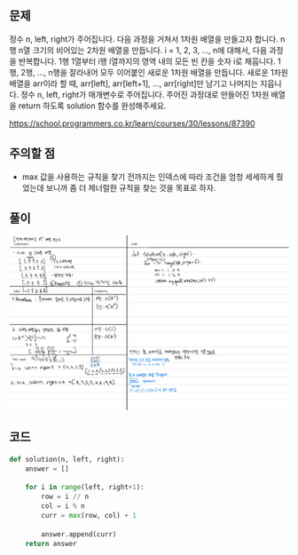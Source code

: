 ## 문제
정수 n, left, right가 주어집니다. 다음 과정을 거쳐서 1차원 배열을 만들고자 합니다.
n행 n열 크기의 비어있는 2차원 배열을 만듭니다.
i = 1, 2, 3, ..., n에 대해서, 다음 과정을 반복합니다.
1행 1열부터 i행 i열까지의 영역 내의 모든 빈 칸을 숫자 i로 채웁니다.
1행, 2행, ..., n행을 잘라내어 모두 이어붙인 새로운 1차원 배열을 만듭니다.
새로운 1차원 배열을 arr이라 할 때, arr[left], arr[left+1], ..., arr[right]만 남기고 나머지는 지웁니다.
정수 n, left, right가 매개변수로 주어집니다. 주어진 과정대로 만들어진 1차원 배열을 return 하도록 solution 함수를 완성해주세요.

https://school.programmers.co.kr/learn/courses/30/lessons/87390


## 주의할 점
- max 값을 사용하는 규칙을 찾기 전까지는 인덱스에 따라 조건을 엄청 세세하게 줬었는데 보니까 
좀 더 제너럴한 규칙을 찾는 것을 목표로 하자.


## 풀이
![slice_n2_array.jpg](slice_n2_array.jpg)

## 코드
```python
def solution(n, left, right):
    answer = []
    
    for i in range(left, right+1):
        row = i // n
        col = i % n
        curr = max(row, col) + 1

        answer.append(curr)
    return answer

```


